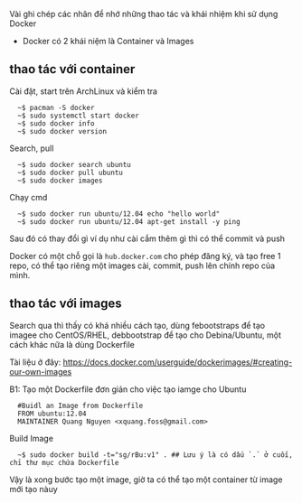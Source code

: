 Vài ghi chép các nhân để nhớ những thao tác và khái nhiệm khi sử dụng Docker

- Docker có 2 khái niệm là Container và Images

## thao tác với container

Cài đặt, start trên ArchLinux và kiểm tra

```
  ~$ pacman -S docker
  ~$ sudo systemctl start docker
  ~$ sudo docker info
  ~$ sudo docker version
```

Search, pull

``` 
  ~$ sudo docker search ubuntu
  ~$ sudo docker pull ubuntu
  ~$ sudo docker images 
```

Chạy cmd

```
  ~$ sudo docker run ubuntu/12.04 echo "hello world"
  ~$ sudo docker run ubuntu/12.04 apt-get install -y ping
```

Sau đó có thay đổi gì ví dụ như cài cắm thêm gì thì có thể commit và push

Docker có một chỗ gọi là `hub.docker.com` cho phép đăng ký, và tạo free 1 repo, có thể tạo riêng một images  cài, commit, push lên chính repo của mình. 

## thao tác với images

Search qua thì thấy có khá nhiều cách tạo, dùng febootstraps để tạo imagee cho CentOS/RHEL, debbootstrap để tạo cho  Debina/Ubuntu, một cách khác nữa là dùng Dockerfile

Tài liệu ở đây: https://docs.docker.com/userguide/dockerimages/#creating-our-own-images

B1: Tạo một Dockerfile đơn giản cho việc tạo iamge cho Ubuntu 

```
  #Buidl an Image from Dockerfile
  FROM ubuntu:12.04
  MAINTAINER Quang Nguyen <xquang.foss@gmail.com>
```

Build Image

```
  ~$ sudo docker build -t="sg/rBu:v1" . ## Lưu ý là có dấu `.` ở cuối, chỉ thư mục chứa Dockerfile
```

Vậy là xong bước tạo một image, giờ ta có thể tạo một container từ image mới tạo nàuy
